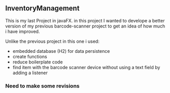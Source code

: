 ## InventoryManagement

This is my last Project in javaFX.
in this project I wanted to develope a better version of my previous barcode-scanner project to get an idea of how much i have improved.

Unlike the previous project in this one i used:
- embedded database (H2) for data persistence
- create functions
- reduce boilerplate code
- find item with the barcode scanner device without using a text field by adding a listener


### Need to make some revisions
